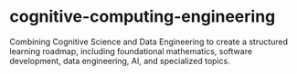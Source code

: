 # cognitive-computing-engineering
Combining Cognitive Science and Data Engineering to create a structured learning roadmap, including foundational mathematics, software development, data engineering, AI, and specialized topics.
